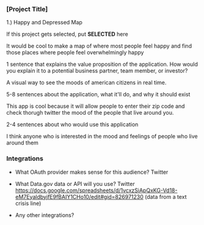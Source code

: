 ### [Project Title]

1.) Happy and Depressed Map

If this project gets selected, put **SELECTED** here

It would be cool to make a map of where most people feel happy and find those places where people feel overwhelmingly happy


1 sentence that explains the value proposition of the application. How would
you explain it to a potential business partner, team member, or investor?

A visual way to see the moods of american citizens in real time.

5-8 sentences about the application, what it'll do, and why it should exist

This app is cool because it will allow people to enter their zip code and check thorugh twitter the mood of the people that live around you.

2-4 sentences about who would use this application

I think anyone who is interested in the mood and feelings of people who live around them

### Integrations

* What OAuth provider makes sense for this audience?
Twitter

* What Data.gov data or API will you use?
  Twitter
  https://docs.google.com/spreadsheets/d/1vcxzSiApQxKG-Vd18-eM7EyaldbyjfE9fBAIY1CHo10/edit#gid=826971230  (data from a text crisis line)
* Any other integrations?